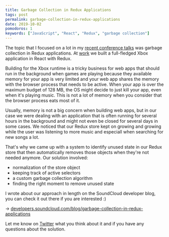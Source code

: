 ```yaml
---
title: Garbage Collection in Redux Applications
tags: post
permalink: garbage-collection-in-redux-applications
date: 2019-10-02
pomodoros: 1
keywords: ["JavaScript", "React", "Redux", "garbage collection"]
---
```


The topic that I focused on a lot in my [recent conference talks](/#talks) was garbage collection in Redux applications. At [work](https://soundcloud.com) we built a full-fledged Xbox application in React with Redux.

Building for the Xbox runtime is a tricky business for web apps that should run in the background when games are playing because they available memory for your app is very limited and your web app shares the memory with the browser process that needs to be active. When your app is over the maximum budget of 128 MB, the OS might decide to just kill your app, even when it's playing music. This is not a lot of memory when you consider that the browser process eats most of it.

Usually, memory is not a big concern when building web apps, but in our case we were dealing with an application that is often running for several hours in the background and might not even be closed for several days in some cases. We noticed that our Redux store kept on growing and growing while the user was listening to more music and especiall when searching for new songs a lot.

That's why we came up with a system to identify unused state in our Redux store that then automatically removes those objects when they're not needed anymore. Our solution involved:

- normalization of the store object
- keeping track of active selectors
- a custom garbage collection algorithm
- finding the right moment to remove unused state

I wrote about our approach in length on the SoundCloud developer blog, you can check it out there if you are interested :)

→ [developers.soundcloud.com/blog/garbage-collection-in-redux-applications](https://developers.soundcloud.com/blog/garbage-collection-in-redux-applications)

Let me know on [Twitter](https://twitter.com/thedeftone) what you think about it and if you have any questions about the solution.
